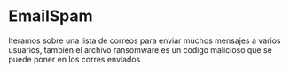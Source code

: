 # EmailSpam
Iteramos sobre una lista de correos para enviar muchos mensajes a varios usuarios, tambien el archivo ransomware es un codigo malicioso
que se puede poner en los corres enviados
